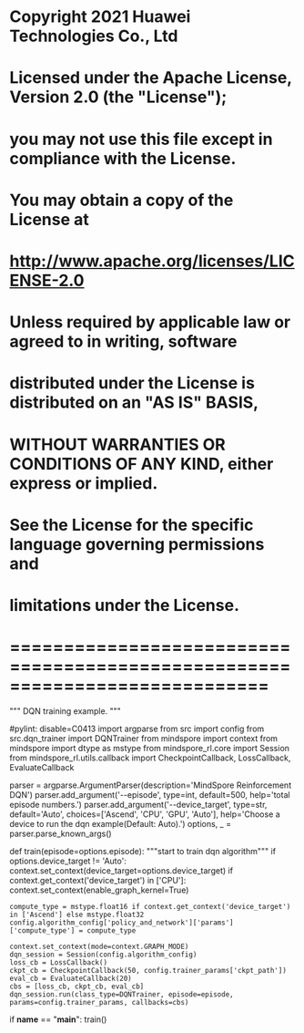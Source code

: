 # Copyright 2021 Huawei Technologies Co., Ltd
#
# Licensed under the Apache License, Version 2.0 (the "License");
# you may not use this file except in compliance with the License.
# You may obtain a copy of the License at
#
# http://www.apache.org/licenses/LICENSE-2.0
#
# Unless required by applicable law or agreed to in writing, software
# distributed under the License is distributed on an "AS IS" BASIS,
# WITHOUT WARRANTIES OR CONDITIONS OF ANY KIND, either express or implied.
# See the License for the specific language governing permissions and
# limitations under the License.
# ============================================================================
"""
DQN training example.
"""

#pylint: disable=C0413
import argparse
from src import config
from src.dqn_trainer import DQNTrainer
from mindspore import context
from mindspore import dtype as mstype
from mindspore_rl.core import Session
from mindspore_rl.utils.callback import CheckpointCallback, LossCallback, EvaluateCallback

parser = argparse.ArgumentParser(description='MindSpore Reinforcement DQN')
parser.add_argument('--episode', type=int, default=500, help='total episode numbers.')
parser.add_argument('--device_target', type=str, default='Auto', choices=['Ascend', 'CPU', 'GPU', 'Auto'],
                    help='Choose a device to run the dqn example(Default: Auto).')
options, _ = parser.parse_known_args()

def train(episode=options.episode):
    """start to train dqn algorithm"""
    if options.device_target != 'Auto':
        context.set_context(device_target=options.device_target)
    if context.get_context('device_target') in ['CPU']:
        context.set_context(enable_graph_kernel=True)

    compute_type = mstype.float16 if context.get_context('device_target') in ['Ascend'] else mstype.float32
    config.algorithm_config['policy_and_network']['params']['compute_type'] = compute_type

    context.set_context(mode=context.GRAPH_MODE)
    dqn_session = Session(config.algorithm_config)
    loss_cb = LossCallback()
    ckpt_cb = CheckpointCallback(50, config.trainer_params['ckpt_path'])
    eval_cb = EvaluateCallback(20)
    cbs = [loss_cb, ckpt_cb, eval_cb]
    dqn_session.run(class_type=DQNTrainer, episode=episode, params=config.trainer_params, callbacks=cbs)

if __name__ == "__main__":
    train()
